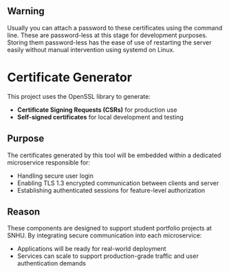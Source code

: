 ## Warning
Usually you can attach a password to these certificates using the command line. These are password-less at this stage for development purposes. Storing them password-less has the ease of use of restarting the server easily without manual intervention using systemd on Linux.

# Certificate Generator

This project uses the OpenSSL library to generate:

- **Certificate Signing Requests (CSRs)** for production use
- **Self-signed certificates** for local development and testing

## Purpose

The certificates generated by this tool will be embedded within a dedicated microservice responsible for:

- Handling secure user login
- Enabling TLS 1.3 encrypted communication between clients and server
- Establishing authenticated sessions for feature-level authorization

## Reason

These components are designed to support student portfolio projects at SNHU. By integrating secure communication into each microservice:

- Applications will be ready for real-world deployment
- Services can scale to support production-grade traffic and user authentication demands
